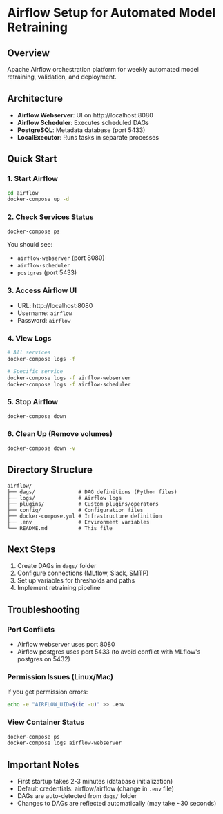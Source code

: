 # Airflow Setup for Automated Model Retraining

## Overview
Apache Airflow orchestration platform for weekly automated model retraining, validation, and deployment.

## Architecture
- **Airflow Webserver**: UI on http://localhost:8080
- **Airflow Scheduler**: Executes scheduled DAGs
- **PostgreSQL**: Metadata database (port 5433)
- **LocalExecutor**: Runs tasks in separate processes

## Quick Start

### 1. Start Airflow
```bash
cd airflow
docker-compose up -d
```

### 2. Check Services Status
```bash
docker-compose ps
```

You should see:
- `airflow-webserver` (port 8080)
- `airflow-scheduler`
- `postgres` (port 5433)

### 3. Access Airflow UI
- URL: http://localhost:8080
- Username: `airflow`
- Password: `airflow`

### 4. View Logs
```bash
# All services
docker-compose logs -f

# Specific service
docker-compose logs -f airflow-webserver
docker-compose logs -f airflow-scheduler
```

### 5. Stop Airflow
```bash
docker-compose down
```

### 6. Clean Up (Remove volumes)
```bash
docker-compose down -v
```

## Directory Structure
```
airflow/
├── dags/              # DAG definitions (Python files)
├── logs/              # Airflow logs
├── plugins/           # Custom plugins/operators
├── config/            # Configuration files
├── docker-compose.yml # Infrastructure definition
├── .env               # Environment variables
└── README.md          # This file
```

## Next Steps
1. Create DAGs in `dags/` folder
2. Configure connections (MLflow, Slack, SMTP)
3. Set up variables for thresholds and paths
4. Implement retraining pipeline

## Troubleshooting

### Port Conflicts
- Airflow webserver uses port 8080
- Airflow postgres uses port 5433 (to avoid conflict with MLflow's postgres on 5432)

### Permission Issues (Linux/Mac)
If you get permission errors:
```bash
echo -e "AIRFLOW_UID=$(id -u)" >> .env
```

### View Container Status
```bash
docker-compose ps
docker-compose logs airflow-webserver
```

## Important Notes
- First startup takes 2-3 minutes (database initialization)
- Default credentials: airflow/airflow (change in `.env` file)
- DAGs are auto-detected from `dags/` folder
- Changes to DAGs are reflected automatically (may take ~30 seconds)
